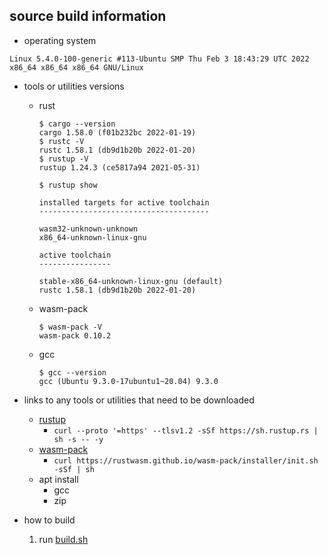 
## source build information

- operating system

```
Linux 5.4.0-100-generic #113-Ubuntu SMP Thu Feb 3 18:43:29 UTC 2022 x86_64 x86_64 x86_64 GNU/Linux
```

- tools or utilities versions
    - rust
        ```
        $ cargo --version
        cargo 1.58.0 (f01b232bc 2022-01-19)
        $ rustc -V
        rustc 1.58.1 (db9d1b20b 2022-01-20)
        $ rustup -V
        rustup 1.24.3 (ce5817a94 2021-05-31)
        
        $ rustup show

        installed targets for active toolchain
        --------------------------------------

        wasm32-unknown-unknown
        x86_64-unknown-linux-gnu

        active toolchain
        ----------------

        stable-x86_64-unknown-linux-gnu (default)
        rustc 1.58.1 (db9d1b20b 2022-01-20)
        ```
    - wasm-pack
        ```
        $ wasm-pack -V
        wasm-pack 0.10.2
        ```
    - gcc
        ```
        $ gcc --version
        gcc (Ubuntu 9.3.0-17ubuntu1~20.04) 9.3.0
        ```

- links to any tools or utilities that need to be downloaded
    - [rustup](https://www.rust-lang.org/tools/install)
        - `curl --proto '=https' --tlsv1.2 -sSf https://sh.rustup.rs | sh -s -- -y`
    - [wasm-pack](https://rustwasm.github.io/wasm-pack/installer/)
        - `curl https://rustwasm.github.io/wasm-pack/installer/init.sh -sSf | sh`
    - apt install
        - gcc
        - zip

- how to build
    1. run [build.sh](../../build.sh)
